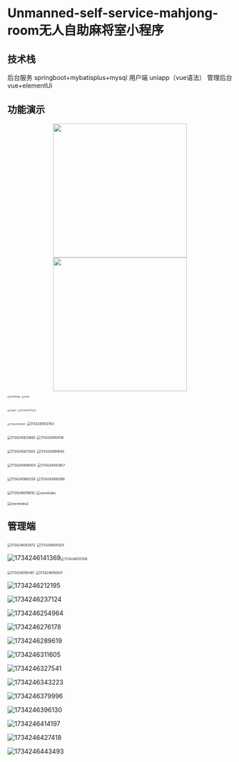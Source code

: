 Unmanned-self-service-mahjong-room无人自助麻将室小程序
===

 技术栈
---

后台服务 springboot+mybatisplus+mysql 用户端 uniapp（vue语法） 管理后台 vue+elementUi

功能演示
---





<center class="half">
    <img src="https://raw.githubusercontent.com/yudenggang/UnmannedSelfServiceMahjongRoom/main/homePage.jpg" width="300"/>
    <img src="https://raw.githubusercontent.com/yudenggang/UnmannedSelfServiceMahjongRoom/main/homePage.jpg" width="300"/>
</center>



<img src="https://raw.githubusercontent.com/yudenggang/UnmannedSelfServiceMahjongRoom/main/homePage.jpg" alt="homePage" style="zoom: 33%;" />

<img src="https://raw.githubusercontent.com/yudenggang/UnmannedSelfServiceMahjongRoom/main/order.jpg" alt="order" style="zoom: 33%;" />

<img src="https://raw.githubusercontent.com/yudenggang/UnmannedSelfServiceMahjongRoom/main/order2.jpg" alt="order2" style="zoom: 33%;" />   <img src="https://raw.githubusercontent.com/yudenggang/UnmannedSelfServiceMahjongRoom/main/1734245770222.jpg" alt="1734245770222" style="zoom: 33%;" />

<img src="https://raw.githubusercontent.com/yudenggang/UnmannedSelfServiceMahjongRoom/main/1734245795891.jpg" alt="1734245795891" style="zoom: 33%;" />  <img src="https://raw.githubusercontent.com/yudenggang/UnmannedSelfServiceMahjongRoom/main/1734245812763.jpg" alt="1734245812763" style="zoom:50%;" />  

<img src="https://raw.githubusercontent.com/yudenggang/UnmannedSelfServiceMahjongRoom/main/1734245833660.jpg" alt="1734245833660" style="zoom:50%;" />  <img src="https://raw.githubusercontent.com/yudenggang/UnmannedSelfServiceMahjongRoom/main/1734245854118.jpg" alt="1734245854118" style="zoom:50%;" /> 

<img src="https://raw.githubusercontent.com/yudenggang/UnmannedSelfServiceMahjongRoom/main/1734245872924.jpg" alt="1734245872924" style="zoom:50%;" />  <img src="https://raw.githubusercontent.com/yudenggang/UnmannedSelfServiceMahjongRoom/main/1734245891640.jpg" alt="1734245891640" style="zoom:50%;" /> 

<img src="https://raw.githubusercontent.com/yudenggang/UnmannedSelfServiceMahjongRoom/main/1734245906404.jpg" alt="1734245906404" style="zoom:50%;" />  <img src="https://raw.githubusercontent.com/yudenggang/UnmannedSelfServiceMahjongRoom/main/1734245943657.jpg" alt="1734245943657" style="zoom:50%;" /> 

<img src="https://raw.githubusercontent.com/yudenggang/UnmannedSelfServiceMahjongRoom/main/1734245960258.jpg" alt="1734245960258" style="zoom:50%;" />  <img src="https://raw.githubusercontent.com/yudenggang/UnmannedSelfServiceMahjongRoom/main/1734245992095.jpg" alt="1734245992095" style="zoom:50%;" /> 

<img src="https://raw.githubusercontent.com/yudenggang/UnmannedSelfServiceMahjongRoom/main/1734246019830.jpg" alt="1734246019830" style="zoom:50%;" />  <img src="https://raw.githubusercontent.com/yudenggang/UnmannedSelfServiceMahjongRoom/main/storeIndex.jpg" alt="storeIndex" style="zoom:50%;" />  

<img src="https://raw.githubusercontent.com/yudenggang/UnmannedSelfServiceMahjongRoom/main/storeIndex2.jpg" alt="storeIndex2" style="zoom:50%;" />  



管理端
---

<img src="https://raw.githubusercontent.com/yudenggang/UnmannedSelfServiceMahjongRoom/main/1734246052872.jpg" alt="1734246052872" style="zoom:50%;" /> 

<img src="https://raw.githubusercontent.com/yudenggang/UnmannedSelfServiceMahjongRoom/main/1734246081425.jpg" alt="1734246081425" style="zoom:50%;" />

![1734246141369](D:\project\share\UnmannedSelfServiceMahjongRoom\1734246141369.jpg)<img src="https://raw.githubusercontent.com/yudenggang/UnmannedSelfServiceMahjongRoom/main/1734246101306.jpg" alt="1734246101306" style="zoom:50%;" />

<img src="https://raw.githubusercontent.com/yudenggang/UnmannedSelfServiceMahjongRoom/main/1734246165461.jpg" alt="1734246165461" style="zoom:50%;" />

<img src="https://raw.githubusercontent.com/yudenggang/UnmannedSelfServiceMahjongRoom/main/1734246192831.jpg" alt="1734246192831" style="zoom:50%;" />

![1734246212195](https://raw.githubusercontent.com/yudenggang/UnmannedSelfServiceMahjongRoom/main/1734246212195.jpg)

![1734246237124](https://raw.githubusercontent.com/yudenggang/UnmannedSelfServiceMahjongRoom/main/1734246237124.jpg)



![1734246254964](https://raw.githubusercontent.com/yudenggang/UnmannedSelfServiceMahjongRoom/main/1734246254964.jpg)

![1734246276178](https://raw.githubusercontent.com/yudenggang/UnmannedSelfServiceMahjongRoom/main/1734246276178.jpg)

![1734246289619](https://raw.githubusercontent.com/yudenggang/UnmannedSelfServiceMahjongRoom/main/1734246289619.jpg)

![1734246311605](https://raw.githubusercontent.com/yudenggang/UnmannedSelfServiceMahjongRoom/main/1734246311605.jpg)

![1734246327541](https://raw.githubusercontent.com/yudenggang/UnmannedSelfServiceMahjongRoom/main/1734246327541.jpg)



![1734246343223](https://raw.githubusercontent.com/yudenggang/UnmannedSelfServiceMahjongRoom/main/1734246343223.jpg)

![1734246379996](https://raw.githubusercontent.com/yudenggang/UnmannedSelfServiceMahjongRoom/main/1734246379996.jpg)

![1734246396130](https://raw.githubusercontent.com/yudenggang/UnmannedSelfServiceMahjongRoom/main/1734246396130.jpg)

![1734246414197](https://raw.githubusercontent.com/yudenggang/UnmannedSelfServiceMahjongRoom/main/1734246414197.jpg)

![1734246427418](https://raw.githubusercontent.com/yudenggang/UnmannedSelfServiceMahjongRoom/main/1734246427418.jpg)

![1734246443493](https://raw.githubusercontent.com/yudenggang/UnmannedSelfServiceMahjongRoom/main/1734246443493.jpg)
